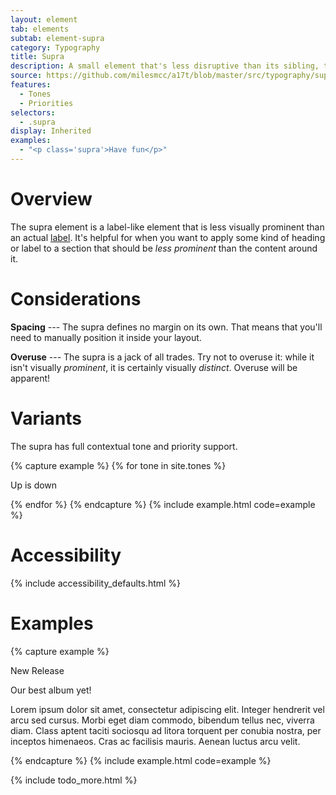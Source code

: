 ```yaml
---
layout: element
tab: elements
subtab: element-supra
category: Typography
title: Supra
description: A small element that's less disruptive than its sibling, the label
source: https://github.com/milesmcc/a17t/blob/master/src/typography/supra.js
features:
  - Tones
  - Priorities
selectors:
  - .supra
display: Inherited
examples:
  - "<p class='supra'>Have fun</p>"
---
```


# Overview

The supra element is a label-like element that is less visually prominent than an actual [label](/typography/label). It's helpful for when you want to apply some kind of heading or label to a section that should be _less prominent_ than the content around it.

# Considerations

**Spacing** --- The supra defines no margin on its own. That means that you'll need to manually position it inside your layout.

**Overuse** --- The supra is a jack of all trades. Try not to overuse it: while it isn't visually _prominent_, it is certainly visually _distinct_. Overuse will be apparent!

# Variants

The supra has full contextual tone and priority support.

{% capture example %}
{% for tone in site.tones %}
<p class="supra ~{{tone}} @low">Up is down</p>
{% endfor %}
{% endcapture %}
{% include example.html code=example %}

# Accessibility

{% include accessibility_defaults.html %}

# Examples

{% capture example %}
<p class="supra">New Release</p>
<p class="font-medium text-2xl text-neutral-900 mb-2">Our best album yet!</p>
<p>Lorem ipsum dolor sit amet, consectetur adipiscing elit. Integer hendrerit vel arcu sed cursus. Morbi eget diam commodo, bibendum tellus nec, viverra diam. Class aptent taciti sociosqu ad litora torquent per conubia nostra, per inceptos himenaeos. Cras ac facilisis mauris. Aenean luctus arcu velit.</p>
{% endcapture %}
{% include example.html code=example %}

{% include todo_more.html %}